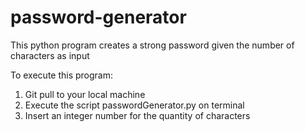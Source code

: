 # password-generator
This python program creates a strong password given the number of characters as input

To execute this program:

1. Git pull to your local machine
2. Execute the script passwordGenerator.py on terminal
3. Insert an integer number for the quantity of characters

